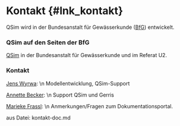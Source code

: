 Kontakt {#lnk_kontakt}
=======

QSim wird in der Bundesanstalt für Gewässerkunde ([BfG](www.bafg.de)) entwickelt.

### QSim auf den Seiten der BfG

[QSim](https://www.bafg.de/DE/08_Ref/U2/QSIM/qsim_node.html) in der 
Bundesanstalt für Gewässerkunde und im Referat U2.


### Kontakt

[Jens Wyrwa](http://www.bafg.de/DE/08_Ref/U2/05_Mitarbeiter/wyrwa_j/wyrwa_node.html): \n
Modellentwicklung, QSim-Support 

[Annette Becker](https://www.bafg.de/DE/08_Ref/U2/05_Mitarbeiter/becker_a/becker_node.html): \n
Support QSim und Gerris

[Marieke Frassl](https://www.bafg.de/DE/08_Ref/U2/05_Mitarbeiter/frassl_m/frassl_node.html): \n
Anmerkungen/Fragen zum Dokumentationsportal. 

<!-- Frage: wer soll auf die Kontaktseite? -->

aus Datei: kontakt-doc.md